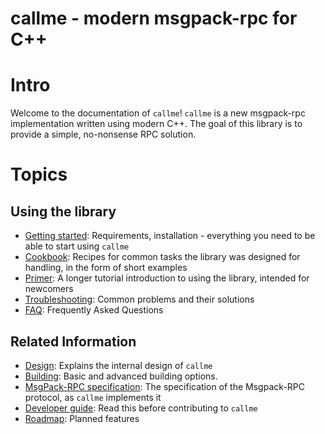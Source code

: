 # callme - modern msgpack-rpc for C++

# Intro

Welcome to the documentation of `callme`! `callme` is a new msgpack-rpc implementation written using modern C++. The goal of this library is to provide a simple, no-nonsense RPC solution.

# Topics

## Using the library

  * [Getting started](gettingstarted.md): Requirements, installation - everything you need to be able to start using `callme`
  * [Cookbook](cookbook.md): Recipes for common tasks the library was designed for handling, in the form of short examples
  * [Primer](primer.md): A longer tutorial introduction to using the library, intended for newcomers
  * [Troubleshooting](troubleshooting.md): Common problems and their solutions
  * [FAQ](faq.md): Frequently Asked Questions

## Related Information

  * [Design](design.md): Explains the internal design of `callme`
  * [Building](building.md): Basic and advanced building options.
  * [MsgPack-RPC specification](spec.md): The specification of the Msgpack-RPC protocol, as `callme` implements it
  * [Developer guide](devguide.md): Read this before contributing to `callme`
  * [Roadmap](roadmap.md): Planned features
